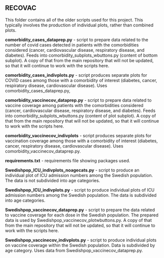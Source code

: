## RECOVAC

This folder contains all of the older scripts used for this project. This typically involves the production of individual plots, rather than combined plots.

**comorbidity_cases_dataprep.py** - script to prepare data related to the number of covid cases detected in patients with the comorbidities considered (cancer, cardiovascular disease, respiratory disease, and diabetes). Feeds into comorbidity_subplots_wbuttons.py (content of bottom subplot). A copy of that from the main repository that will not be updated, so that it will continue to work with the scripts here.

**comorbidity_cases_indivplots.py** - script produces separate plots for COVID cases among those with a comorbidity of interest (diabetes, cancer, respiratory disease, cardiovascular disease). Uses comorbidity_cases_dataprep.py,

**comorbidity_vaccinecov_dataprep.py** - script to prepare data related to vaccine coverage among patients with the comorbidities considered (cancer, cardiovascular disease, respiratory disease, and diabetes). Feeds into comorbidity_subplots_wbuttons.py (content of plot subplot). A copy of that from the main repository that will not be updated, so that it will continue to work with the scripts here.

**comorbidity_vaccinecov_indivplots** - script produces separate plots for vaccination coverage among those with a comorbidity of interest (diabetes, cancer, respiratory disease, cardiovascular disease). Uses comorbidity_vaccinecov_dataprep.py.

**requirements.txt** - requirements file showing packages used.

**Swedishpop_ICU_indivplots_noagecats.py** - script to produce an individual plot of ICU admission numbers among the Swedish population. The data is not subdivided into age categories.

**Swedishpop_ICU_indivplots.py** - script to produce individual plots of ICU admission numbers among the Swedish population. The data is subdivided into age categories.

**Swedishpop_vaccinecov_dataprep.py** - script to prepare the data related to vaccine coverage for each dose in the Swedish population. The prepared data is used by Swedishpop_vaccinecov_plotwbuttons.py. A copy of that from the main repository that will not be updated, so that it will continue to work with the scripts here.

**Swedishpop_vaccinecov_indivplots.py** - script to produce individual plots on vaccine coverage within the Swedish population. Data is subdivided by age category. Uses data from Swedishpop_vaccinecov_dataprep.py.